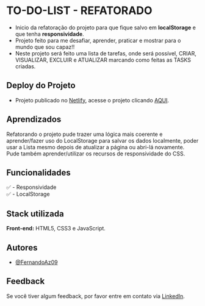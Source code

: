 
# TO-DO-LIST - REFATORADO

- Inicio da refatoração do projeto para que fique salvo em <strong>localStorage</strong> e que tenha <strong>responsividade</strong>.
- Projeto feito para me desafiar, aprender, praticar e mostrar para o mundo que sou capaz!!
- Neste projeto será feito uma lista de tarefas, onde será possível, CRIAR, VISUALIZAR, EXCLUIR e ATUALIZAR marcando como feitas as TASKS criadas.


## Deploy do Projeto
- Projeto publicado no [Netlify](https://netlify.app/), acesse o projeto clicando [AQUI](https://todolist-fernandoaz09.netlify.app/).


## Aprendizados

Refatorando o projeto pude trazer uma lógica mais coerente e aprender/fazer uso do LocalStorage para salvar os dados localmente, poder usar a Lista mesmo depois de atualizar a página ou abri-lá novamente. Pude também aprender/utilizar os recursos de responsividade do CSS. 

## Funcionalidades
✅ - Responsividade <br>
✅ - LocalStorage <br>


## Stack utilizada

**Front-end:** HTML5, CSS3 e JavaScript.

## Autores

- [@FernandoAz09](https://www.github.com/FernandoAz09)


## Feedback

Se você tiver algum feedback, por favor entre em contato via [LinkedIn](https://www.linkedin.com/in/azevedo-fernando/).

